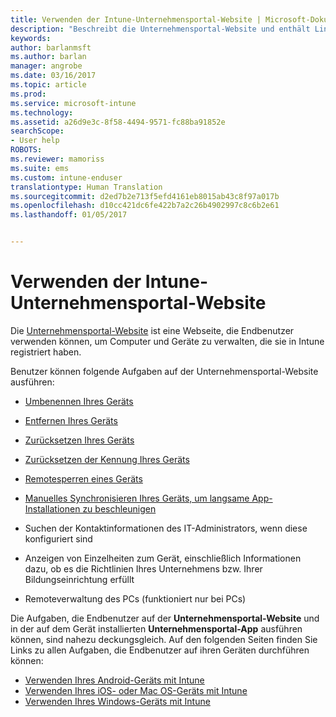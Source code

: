 ```yaml
---
title: Verwenden der Intune-Unternehmensportal-Website | Microsoft-Dokumentation
description: "Beschreibt die Unternehmensportal-Website und enthält Links zu Schritten für Aufgaben, die Endbenutzer auf der Website ausführen können."
keywords: 
author: barlanmsft
ms.author: barlan
manager: angrobe
ms.date: 03/16/2017
ms.topic: article
ms.prod: 
ms.service: microsoft-intune
ms.technology: 
ms.assetid: a26d9e3c-8f58-4494-9571-fc88ba91852e
searchScope:
- User help
ROBOTS: 
ms.reviewer: mamoriss
ms.suite: ems
ms.custom: intune-enduser
translationtype: Human Translation
ms.sourcegitcommit: d2ed7b2e713f5efd4161eb8015ab43c8f97a017b
ms.openlocfilehash: d10cc421dc6fe422b7a2c26b4902997c8c6b2e61
ms.lasthandoff: 01/05/2017


---
```


# <a name="using-the-intune-company-portal-website"></a>Verwenden der Intune-Unternehmensportal-Website
Die [Unternehmensportal-Website](http://portal.manage.microsoft.com) ist eine Webseite, die Endbenutzer verwenden können, um Computer und Geräte zu verwalten, die sie in Intune registriert haben.

Benutzer können folgende Aufgaben auf der Unternehmensportal-Website ausführen:

-   [Umbenennen Ihres Geräts](rename-your-device-cpwebsite.md)

-   [Entfernen Ihres Geräts](remove-your-device-cpwebsite.md)

-   [Zurücksetzen Ihres Geräts](reset-your-device-cpwebsite.md)

-   [Zurücksetzen der Kennung Ihres Geräts](reset-your-passcode-cpwebsite.md)

-   [Remotesperren eines Geräts](remote-lock-your-device-cpwebsite.md)

-    [Manuelles Synchronisieren Ihres Geräts, um langsame App-Installationen zu beschleunigen](sync-your-device-manually-cpwebsite.md)

-   Suchen der Kontaktinformationen des IT-Administrators, wenn diese konfiguriert sind

-   Anzeigen von Einzelheiten zum Gerät, einschließlich Informationen dazu, ob es die Richtlinien Ihres Unternehmens bzw. Ihrer Bildungseinrichtung erfüllt

-   Remoteverwaltung des PCs (funktioniert nur bei PCs)

Die Aufgaben, die Endbenutzer auf der **Unternehmensportal-Website** und in der auf dem Gerät installierten **Unternehmensportal-App** ausführen können, sind nahezu deckungsgleich. Auf den folgenden Seiten finden Sie Links zu allen Aufgaben, die Endbenutzer auf ihren Geräten durchführen können:

- [Verwenden Ihres Android-Geräts mit Intune](using-your-android-device-with-intune.md)
- [Verwenden Ihres iOS- oder Mac OS-Geräts mit Intune](using-your-ios-or-macOS-device-with-intune.md)
- [Verwenden Ihres Windows-Geräts mit Intune](using-your-windows-device-with-intune.md)

